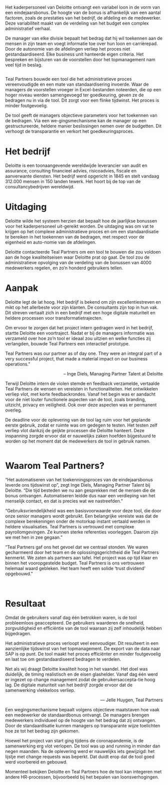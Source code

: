 <!-- title: Bonustool Deloitte -->
<!-- author: Britt Marien -->
<!-- date: 2021-01-28 -->

Het kaderpersoneel van Deloitte ontvangt een variabel loon in de vorm van een eindejaarsbonus. De hoogte van de bonus is afhankelijk van een aantal factoren, zoals de prestaties van het bedrijf, de afdeling en de medewerker. Deze variabiliteit maakt van de verdeling van het budget een complex administratief verhaal. 

De manager van elke divisie bepaalt het bedrag dat hij wil toekennen aan de mensen in zijn team en voegt informatie toe over hun loon en carrièrepad. Door de autonomie van de afdelingen verliep het proces niet gestandaardiseerd. Elke business unit hanteerde eigen criteria. Het bespreken en bijsturen van de voorstellen door het topmanagement nam veel tijd in beslag. 

<p class="page__image--wide">
        <img src="/assets/img/blogimages/header_bonustool_Deloitte_TealPartners_resize2.jpg" alt="">
 </p>

Teal Partners bouwde een tool die het administratieve proces vereenvoudigde en een mate van standaardisering invoerde. Waar de managers de voorstellen vroeger in Excel-bestanden noteerden, die op een hoger niveau werden samengevoegd ter goedkeuring, geven ze de bedragen nu in via de tool. Dit zorgt voor een flinke tijdwinst. Het proces is minder foutgevoelig. 

De tool geeft de managers objectieve parameters voor het toekennen van de bedragen. Via een we-gingsmechanisme kan de manager op een gestructureerde, heldere manier beslissingen nemen over de budgetten. Dit verhoogt de transparantie en verkort het goedkeuringsproces. 


# Het bedrijf

Deloitte is een toonaangevende wereldwijde leverancier van audit en assurance, consulting financieel advies, risicoadvies, fiscale en aanverwante diensten.  Het bedrijf werd opgericht in 1845 en stelt vandaag 312.000 mensen in 150 landen tewerk. Het hoort bij de top van de consultancybedrijven wereldwijd. 


# Uitdaging

Deloitte wilde het systeem herzien dat bepaalt hoe de jaarlijkse bonussen voor het kaderpersoneel uit-gereikt worden. De uitdaging was om vat te krijgen op het complexe administratieve proces en om een standaardisatie te bereiken in het toekennen van de bedragen, met respect voor de eigenheid en auto-nomie van de afdelingen. 

Deloitte contacteerde Teal Partners om een tool te bouwen die zou voldoen aan de hoge kwaliteitseisen waar Deloitte prat op gaat. De tool zou de administratieve opvolging van de verdeling van de bonussen van 4000 medewerkers regelen, en zo’n honderd gebruikers tellen. 


# Aanpak

Deloitte legt de lat hoog. Het bedrijf is bekend om zijn excellentiestreven en mikt op het allerbeste voor zijn klanten. De consultants zijn top in hun vak. Dit streven vertaalt zich in een bedrijf met een hoge digitale maturiteit en heldere processen voor transformatietrajecten. 

Om ervoor te zorgen dat het project intern gedragen werd in het bedrijf, startte Deloitte een voortraject. Nadat er bij de managers informatie was verzameld over hoe zo’n tool er ideaal zou uitzien en welke functies zij verlangden, bouwde Teal Partners een interactief prototype. 

<p class="blogpost__quote">
Teal Partners was our partner as of day one. They were an integral part of a very successful project, that made a material impact on our business operations.”
</p>
<p style="text-align: right;"> – Inge Diels, Managing Partner Talent at Deloitte </p>


Terwijl Deloitte intern de violen stemde en feedback verzamelde, vertaalde Teal Partners de wensen en vereisten in functionaliteiten. Het ontwikkelen verliep vlot, met korte feedbackrondes. Vanaf het begin was er aandacht voor de niet louter functionele aspecten van de tool, zoals branding, uitzicht, privacy en veiligheid. Ook over deze aspecten was er permanent overleg. 

De deadline voor de oplevering van de tool lag ruim voor het geplande eerste gebruik, zodat er ruimte was om gedegen te testen. Het testen zelf verliep vlot dankzij de geijkte processen die Deloitte hanteert. Deze inspanning zorgde ervoor dat er nauwelijks zaken hoefden bijgestuurd te worden op het moment dat de medewerkers de tool in gebruik namen. 

<p class="page__image--wide">
        <img src="/assets/img/blogimages/bonustool_Deloitte_Tealpartners.jpg" alt="">
 </p>
 
# Waarom Teal Partners? 

“Het automatiseren van het toekenningsproces van de eindejaarsbonus leverde ons tijdswinst op”, zegt Inge Diels, Managing Partner Talent bij Deloitte. “Die tijd besteden we nu aan gesprekken met de mensen die de bonus ontvangen. Automatiseren leidde dus naar een verdieping van het menselijk contact, en dat is precies wat we nastreefden.” 

“Gebruiksvriendelijkheid was een basisvoorwaarde voor deze tool, die door onze senior managers wordt gebruikt. Een belangrijke vereiste was dat de complexe berekeningen onder de motorkap instant vertaald werden in heldere visualisaties. Teal Partners is vertrouwd met complexe payrollomgevingen. Ze kunnen sterke referenties voorleggen. Daarom zijn we met hen in zee gegaan.” 

“Teal Partners gaf ons het gevoel dat we centraal stonden. We waren gecharmeerd door het team en de oplossingsgerichtheid die Teal Partners kenmerkt. We zaten als partners aan tafel. Het project was op tijd klaar en binnen het vooropgestelde budget. Teal Partners is ons vertrouwen helemaal waard gebleken. Het team heeft een solide ‘trust dividend’ opgebouwd.” 

 
# Resultaat

Omdat de gebruikers vanaf dag één betrokken waren, is de tool probleemloos geaccepteerd. De gebruikers waarderen de snelheid, zorgvuldigheid en efficiëntie van de tool waaraan zij zelf inhoudelijk hebben bijgedragen. 

Het administratieve proces verloopt veel eenvoudiger. Dit resulteert in een aanzienlijke tijdswinst van het topmanagement. De export van de data naar SAP is op punt. De tool maakt het proces efficiënter en minder foutgevoelig en laat toe om gestandaardiseerd bedragen te verdelen. 

<p class="blogpost__quote">
Net als wij draagt Deloitte kwaliteit hoog in het vaandel. Het doel was duidelijk, de timing realistisch en de eisen glashelder. Vanaf dag één werd er ingezet op change management zodat de gebruikersaccepta-tie hoog lag. De digitale maturiteit van het bedrijf zorgde ervoor dat de samenwerking vlekkeloos verliep.
</p>
<p style="text-align: right;"> — Jelle Huygen, Teal Partners </p>


Een wegingsmechanisme bepaalt volgens objectieve maatstaven hoe vaak een medewerker de standaardbonus ontvangt. De managers brengen medewerkers individueel op de hoogte van het bedrag dat zij ontvangen. Door de standaardisatie kunnen managers op transparante wijze toelichten hoe ze tot het bedrag zijn gekomen. 

Hoewel het project van start ging tijdens de coronapandemie, is de samenwerking erg vlot verlopen. De tool was up and running in minder dan negen maanden. Na de oplevering werd er nauwelijks iets gewijzigd: het lijstje met change requests was beperkt. Dat duidt erop dat de tool goed werd voorbereid en gebouwd. 

Momenteel bekijken Deloitte en Teal Partners hoe de tool kan integeren met andere HR-processen, bijvoorbeeld bij het bepalen van loonsverhogingen.
